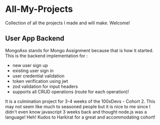 # All-My-Projects
Collection of all the projects I made and will make. Welcome!


## User App Backend 
MongoAss stands for Mongo Assignment because that is how it started. 
This is the backend implementation for : 
- new user sign up
- existing user sign in 
- user credential validation 
- token verification using jwt
- zod validation for input headers 
- supports all CRUD operations (route for each operation)!

It is a culmination project for 3-4 weeks of the 100xDevs - Cohort 2. This may not seem like much to seasoned people but it is nice to me since I didn't even know javascript 3 weeks back and thought node.js was a language! Heh! Kudos to Harkirat for a great and accommodating cohort!
